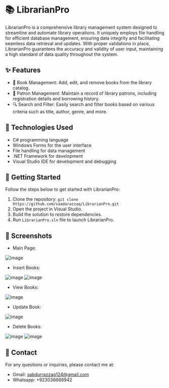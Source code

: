 # 📚 LibrarianPro

LibrarianPro is a comprehensive library management system designed to streamline and automate library operations. It uniquely employs file handling for efficient database management, ensuring data integrity and facilitating seamless data retrieval and updates. With proper validations in place, LibrarianPro guarantees the accuracy and validity of user input, maintaining a high standard of data quality throughout the system.

## ✨ Features

- 📖 Book Management: Add, edit, and remove books from the library catalog.
- 🎫 Patron Management: Maintain a record of library patrons, including registration details and borrowing history.
- 🔍 Search and Filter: Easily search and filter books based on various criteria such as title, author, genre, and more.

## 🚀 Technologies Used

- C# programming language
- Windows Forms for the user interface
- File handling for data management
- .NET Framework for development
- Visual Studio IDE for development and debugging

## 🏁 Getting Started

Follow the steps below to get started with LibrarianPro:

1. Clone the repository: `git clone https://github.com/saadarazzaq/LibrarianPro.git`
2. Open the project in Visual Studio.
3. Build the solution to restore dependencies.
4. Run `LibrarianPro.sln` file to launch LibrarianPro.

## 📸 Screenshots

- Main Page:

![image](https://github.com/SaadARazzaq/LibrarianPro/assets/123338307/9f942709-b00b-4e89-813f-551206ba6fa6)

- Insert Books:

![image](https://github.com/SaadARazzaq/LibrarianPro/assets/123338307/939d42c3-8ebd-4169-a32e-2c65a3e7ef2e)
![image](https://github.com/SaadARazzaq/LibrarianPro/assets/123338307/1ec45bc2-80f0-4500-87b1-5456b5b35e63)

- View Books:

![image](https://github.com/SaadARazzaq/LibrarianPro/assets/123338307/008f2815-3021-4d94-8980-74c1885f7a8f)

- Update Book:

![image](https://github.com/SaadARazzaq/LibrarianPro/assets/123338307/c7c1e2e5-90fd-4c48-a19d-e46819a454df)

- Delete Books:

![image](https://github.com/SaadARazzaq/LibrarianPro/assets/123338307/00dbbacf-cdef-4959-9c4f-ba5d33ec1d67)
![image](https://github.com/SaadARazzaq/LibrarianPro/assets/123338307/c58852b6-8552-46b8-b8a2-34e228f50df4)

## 📧 Contact

For any questions or inquiries, please contact me at:
- Gmail: sabdurrazzaq124@gmail.com
- Whatsapp: +923036668942

